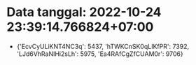 # Data tanggal: 2022-10-24 23:39:14.766824+07:00

* {'EcvCyULiKNT4NC3q': 5437, 'hTWKCnSK0qLIKfPR': 7392, 'LJd6VhRaNIHi2sLh': 5975, 'Ea4RAfCgZfCUAM0r': 9706}
